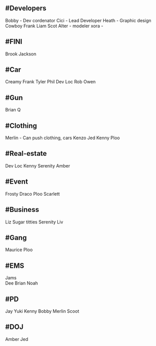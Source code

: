 
## #Developers 
Bobby - Dev cordenator
Cici - Lead Developer
Heath - Graphic design
Cowboy Frank 
Liam
Scot
Alter - modeler
xora - 
## #FINI
Brook
Jackson

## #Car 
Creamy Frank 
Tyler 
Phil
Dev Loc
Rob
Owen
## #Gun 
Brian
Q

## #Clothing
Merlin - Can push clothing, cars 
Kenzo
Jed
Kenny
Ploo

## #Real-estate   
Dev Loc
Kenny 
Serenity 
Amber
## #Event  
Frosty 
Draco
Ploo
Scarlett

## #Business 
Liz
Sugar titties
Serenity 
Liv
## #Gang  
Maurice
Ploo

## #EMS
Jams  
Dee
Brian 
Noah 

## #PD  
Jay 
Yuki
Kenny 
Bobby 
Merlin
Scoot
## #DOJ 
Amber 
Jed